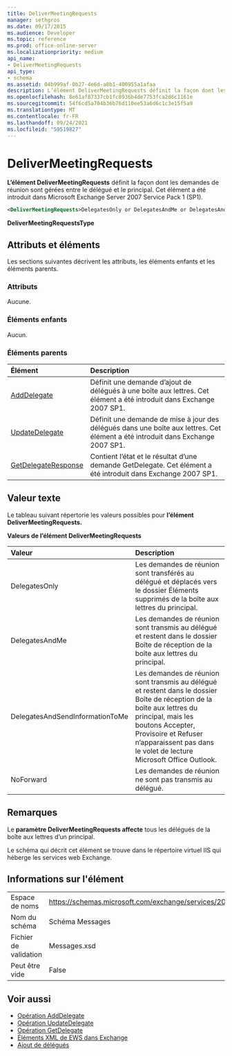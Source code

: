 ```yaml
---
title: DeliverMeetingRequests
manager: sethgros
ms.date: 09/17/2015
ms.audience: Developer
ms.topic: reference
ms.prod: office-online-server
ms.localizationpriority: medium
api_name:
- DeliverMeetingRequests
api_type:
- schema
ms.assetid: 04b999af-0b27-4e6d-a8b1-400955a1afaa
description: L’élément DeliverMeetingRequests définit la façon dont les demandes de réunion sont gérées entre le délégué et le principal. Cet élément a été introduit dans Microsoft Exchange Server 2007 Service Pack 1 (SP1).
ms.openlocfilehash: 8e61af87337cb1fc8936b4de7753fca2d6c1161e
ms.sourcegitcommit: 54f6cd5a704b36b76d110ee53a6d6c1c3e15f5a9
ms.translationtype: MT
ms.contentlocale: fr-FR
ms.lasthandoff: 09/24/2021
ms.locfileid: "59519827"
---
```

# <a name="delivermeetingrequests"></a>DeliverMeetingRequests

**L’élément DeliverMeetingRequests** définit la façon dont les demandes de réunion sont gérées entre le délégué et le principal. Cet élément a été introduit dans Microsoft Exchange Server 2007 Service Pack 1 (SP1). 
  
```XML
<DeliverMeetingRequests>DelegatesOnly or DelegatesAndMe or DelegatesAndSendInformationToMe or NoForward</DeliverMeetingRequests>
```

 **DeliverMeetingRequestsType**
## <a name="attributes-and-elements"></a>Attributs et éléments

Les sections suivantes décrivent les attributs, les éléments enfants et les éléments parents.
  
### <a name="attributes"></a>Attributs

Aucune.
  
### <a name="child-elements"></a>Éléments enfants

Aucun.
  
### <a name="parent-elements"></a>Éléments parents

|**Élément**|**Description**|
|:-----|:-----|
|[AddDelegate](adddelegate.md) <br/> |Définit une demande d’ajout de délégués à une boîte aux lettres. Cet élément a été introduit dans Exchange 2007 SP1.  <br/> |
|[UpdateDelegate](updatedelegate.md) <br/> |Définit une demande de mise à jour des délégués dans une boîte aux lettres. Cet élément a été introduit dans Exchange 2007 SP1.  <br/> |
|[GetDelegateResponse](getdelegateresponse.md) <br/> |Contient l’état et le résultat d’une demande GetDelegate. Cet élément a été introduit dans Exchange 2007 SP1.  <br/> |
   
## <a name="text-value"></a>Valeur texte

Le tableau suivant répertorie les valeurs possibles pour **l’élément DeliverMeetingRequests.** 
  
**Valeurs de l’élément DeliverMeetingRequests**

|**Valeur**|**Description**|
|:-----|:-----|
|DelegatesOnly  <br/> |Les demandes de réunion sont transférés au délégué et déplacés vers le dossier Éléments supprimés de la boîte aux lettres du principal.  <br/> |
|DelegatesAndMe  <br/> |Les demandes de réunion sont transmis au délégué et restent dans le dossier Boîte de réception de la boîte aux lettres du principal.  <br/> |
|DelegatesAndSendInformationToMe  <br/> |Les demandes de réunion sont transmis au délégué et restent dans le dossier Boîte de réception de la boîte aux lettres du principal, mais les boutons Accepter, Provisoire et Refuser n’apparaissent pas dans le volet de lecture Microsoft Office Outlook.  <br/> |
|NoForward  <br/> |Les demandes de réunion ne sont pas transmis au délégué.  <br/> |
   
## <a name="remarks"></a>Remarques

Le **paramètre DeliverMeetingRequests affecte** tous les délégués de la boîte aux lettres d’un principal. 
  
Le schéma qui décrit cet élément se trouve dans le répertoire virtuel IIS qui héberge les services web Exchange.
  
## <a name="element-information"></a>Informations sur l'élément

|||
|:-----|:-----|
|Espace de noms  <br/> |https://schemas.microsoft.com/exchange/services/2006/messages  <br/> |
|Nom du schéma  <br/> |Schéma Messages  <br/> |
|Fichier de validation  <br/> |Messages.xsd  <br/> |
|Peut être vide  <br/> |False  <br/> |
   
## <a name="see-also"></a>Voir aussi

- [Opération AddDelegate](adddelegate-operation.md)  
- [Opération UpdateDelegate](updatedelegate-operation.md)  
- [Opération GetDelegate](getdelegate-operation.md)
- [Éléments XML de EWS dans Exchange](ews-xml-elements-in-exchange.md)
- [Ajout de délégués](https://msdn.microsoft.com/library/3a744150-66a3-4a13-9433-793603ba5038%28Office.15%29.aspx)

